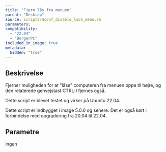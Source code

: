 ```yaml
---
title: "Fjern lås fra menuen"
parent: "Desktop"
source: scripts/dconf_disable_lock_menu.sh
parameters:
compatibility:  
  - "22.04"
  - "BorgerPC"
included_in_image: true
metadata:
  hidden: "true"
---
```


## Beskrivelse
Fjerner muligheden for at "låse" computeren fra menuen oppe til højre, 
og den relaterede genvejstast CTRL-l fjernes også.

Dette script er blevet testet og virker på Ubuntu 22.04.

Dette script er indbygget i image 5.0.0 og senere. Det er også kørt i forbindelse med opgradering fra 20.04 til 22.04.

## Parametre
Ingen

